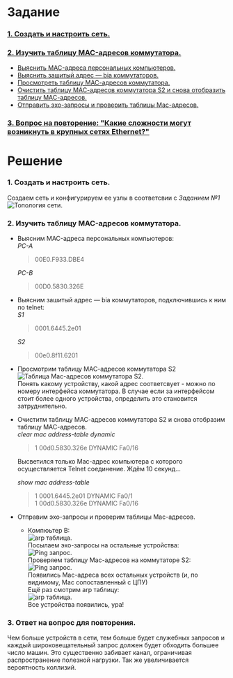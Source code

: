 # Задание
### [1. Создать и настроить сеть.](#1)
### [2. Изучить таблицу MAC-адресов коммутатора.](#2)
+ [Выяснить MAC-адреса персональных компьютеров.](#3)
+ [Выяснить зашитый адрес — bia коммутаторов.](#4)
+ [Просмотреть таблицу МАС-адресов коммутатора.](#5)
+ [Очистить таблицу МАС-адресов коммутатора S2 и снова отобразить таблицу МАС-адресов.](#6)
+ [Отправить эхо-запросы и проверить таблицы Mac-адресов.](#7)
### [3. Вопрос на повторение: "Какие сложности могут возникнуть в крупных сетях Ethernet?"](#8)
# Решение
### <a name="1"> 1. Создать и настроить сеть.</a>  
  Создаем сеть и конфигурируем ее узлы в соответсвии с *Заданием №1*  
  <image src="./Network.PNG" alt="Топология сети.">  
### <a name="2"> 2. Изучить таблицу MAC-адресов коммутатора.</a>  
+ <a name="3"> Выясним MAC-адреса персональных компьютеров: </a>  
  *PC-A*  
  >00E0.F933.DBE4  
  
  *PC-B*  
  >00D0.5830.326E  
  
+ <a name="4"> Выясним зашитый адрес — bia коммутаторов, подключившись к ним по telnet: </a>  
  *S1*  
  >0001.6445.2e01  
  
  *S2*  
  >00e0.8f11.6201  
  
+ <a name="5">Просмотрим таблицу МАС-адресов коммутатора S2</a>  
  <image src="./MacS2.PNG" alt="Таблица Mac-адресов коммутатора S2.">  
   Понять какому устройству, какой адрес соответсвует - можно по номеру интерфейса коммутатора. В случае если за интерфейсом стоит более одного устройства, определить это становится затруднительно.      

+ <a name="6">Очиститм таблицу МАС-адресов коммутатора S2 и снова отобразим таблицу МАС-адресов.</a>  
    *clear mac address-table dynamic*
    > 1    00d0.5830.326e    DYNAMIC     Fa0/16  
    
    Высветился только Mac-адрес компьютера с которого осуществляется Telnet соединение. Ждём 10 секунд...
    
    *show mac address-table*
    >1    0001.6445.2e01    DYNAMIC     Fa0/1  
    >1    00d0.5830.326e    DYNAMIC     Fa0/16  
    
+ <a name="7">Отправим эхо-запросы и проверим таблицы Mac-адресов.</a>  
  + Компюьтер B:  
      <image src="./ARPB.PNG" alt="arp таблица.">  
    Посылаем эхо-запросы на остальные устройства:  
      <image src="./pingB.PNG" alt="Ping запрос.">  
    Проверяем таблицу Mac-адресов на коммутаторе S2:  
      <image src="./MacS2-2.PNG" alt="Ping запрос.">  
      Появились Mac-адреса всех остальных устройств (и, по видимому, Mac сопоставленный с ЦПУ)  
    Ещё раз смотрим arp таблицу:  
      <image src="./ARPB2.PNG" alt="arp таблица.">  
      Все устройства появились, ура!  

### <a name="8"> 3. Ответ на вопрос для повторения.</a>  
  Чем больше устройств в сети, тем больше будет служебных запросов и каждый широковещательный запрос должен будет обходить большее число машин. Это существенно забивает канал, ограничивая распространение полезной нагрузки. Так же увеличивается вероятность коллизий.

    
